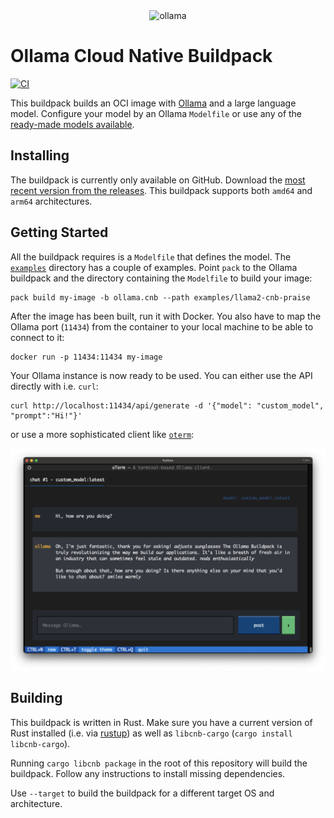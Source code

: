 <div align="center">
  <img alt="ollama" height="100" src="https://github.com/jmorganca/ollama/assets/3325447/0d0b44e2-8f4a-4e99-9b52-a5c1c741c8f7">
</div>

# Ollama Cloud Native Buildpack
[![CI](https://github.com/malax/buildpack-ollama/actions/workflows/ci.yml/badge.svg)](https://github.com/malax/buildpack-ollama/actions/workflows/ci.yml)

This buildpack builds an OCI image with [Ollama](https://ollama.com/) and a large language model. Configure your model by an Ollama `Modelfile` or use any of the [ready-made models available](https://ollama.com/library).

## Installing

The buildpack is currently only available on GitHub. Download the [most recent version from the releases](releases/latest). This buildpack supports both `amd64` and `arm64` architectures.

## Getting Started

All the buildpack requires is a `Modelfile` that defines the model. The [`examples`](examples/) directory has a couple of examples. Point `pack` to the Ollama buildpack and the directory containing the `Modelfile` to build your image:

```
pack build my-image -b ollama.cnb --path examples/llama2-cnb-praise
```

After the image has been built, run it with Docker. You also have to map the Ollama port (`11434`) from the container to your local machine to be able to connect to it:

```
docker run -p 11434:11434 my-image
```

Your Ollama instance is now ready to be used. You can either use the API directly with i.e. `curl`:

```
curl http://localhost:11434/api/generate -d '{"model": "custom_model", "prompt":"Hi!"}'
```

or use a more sophisticated client like [`oterm`](https://github.com/ggozad/oterm):

![oterm screenshot](oterm_example.png)

## Building

This buildpack is written in Rust. Make sure you have a current version of Rust installed (i.e. via [rustup](https://rustup.rs/)) as well as `libcnb-cargo` (`cargo install libcnb-cargo`).

Running `cargo libcnb package` in the root of this repository will build the buildpack. Follow any instructions to install missing dependencies.

Use `--target` to build the buildpack for a different target OS and architecture.
